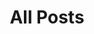 ---
title: All Posts
description: 
image:

# Badge style
style:
    background: "#2a9d8f"
    color: "#fff"
---